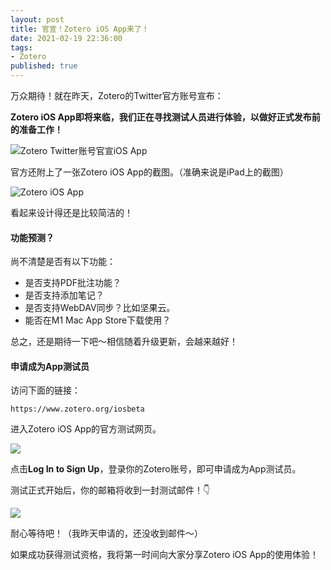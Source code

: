 ```yaml
---
layout: post
title: 官宣！Zotero iOS App来了！
date: 2021-02-19 22:36:00
tags: 
- Zotero
published: true
---
```




万众期待！就在昨天，Zotero的Twitter官方账号宣布：



**Zotero iOS App即将来临，我们正在寻找测试人员进行体验，以做好正式发布前的准备工作！**

![Zotero Twitter账号官宣iOS App](https://figurebed-iseex.oss-cn-hangzhou.aliyuncs.com/img/20210219101339.png)

官方还附上了一张Zotero iOS App的截图。（准确来说是iPad上的截图）

![Zotero iOS App](https://figurebed-iseex.oss-cn-hangzhou.aliyuncs.com/img/20210219102308.jpg)

看起来设计得还是比较简洁的！

#### 功能预测？

尚不清楚是否有以下功能：

- 是否支持PDF批注功能？
- 是否支持添加笔记？
- 是否支持WebDAV同步？比如坚果云。
- 能否在M1 Mac App Store下载使用？

总之，还是期待一下吧～相信随着升级更新，会越来越好！

#### 申请成为App测试员

访问下面的链接：

`https://www.zotero.org/iosbeta`

进入Zotero iOS App的官方测试网页。


![](https://figurebed-iseex.oss-cn-hangzhou.aliyuncs.com/img/20210219103624.png)

点击**Log In to Sign Up**，登录你的Zotero账号，即可申请成为App测试员。

测试正式开始后，你的邮箱将收到一封测试邮件！👇

![](https://figurebed-iseex.oss-cn-hangzhou.aliyuncs.com/img/20210219103900.png)

耐心等待吧！（我昨天申请的，还没收到邮件～）

如果成功获得测试资格，我将第一时间向大家分享Zotero iOS App的使用体验！